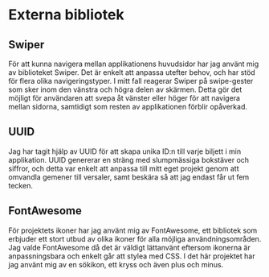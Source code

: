 # Externa bibliotek

## Swiper
För att kunna navigera mellan applikationens huvudsidor har jag använt mig av biblioteket Swiper. Det är enkelt att anpassa utefter behov, och har stöd för flera olika navigeringstyper. I mitt fall reagerar Swiper på swipe-gester som sker inom den vänstra och högra delen av skärmen. Detta gör det möjligt för användaren att svepa åt vänster eller höger för att navigera mellan sidorna, samtidigt som resten av applikationen förblir opåverkad. 

## UUID
Jag har tagit hjälp av UUID för att skapa unika ID:n till varje biljett i min applikation. UUID genererar en sträng med slumpmässiga bokstäver och siffror, och detta var enkelt att anpassa till mitt eget projekt genom att omvandla gemener till versaler, samt beskära så att jag endast får ut fem tecken. 

## FontAwesome
För projektets ikoner har jag använt mig av FontAwesome, ett bibliotek som erbjuder ett stort utbud av olika ikoner för alla möjliga användningsområden. Jag valde FontAwesome då det är väldigt lättanvänt eftersom ikonerna är anpassningsbara och enkelt går att stylea med CSS. I det här projektet har jag använt mig av en sökikon, ett kryss och även plus och minus. 
